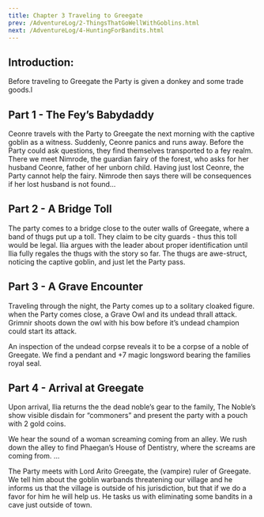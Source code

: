 ```yaml
---
title: Chapter 3 Traveling to Greegate
prev: /AdventureLog/2-ThingsThatGoWellWithGoblins.html
next: /AdventureLog/4-HuntingForBandits.html
---
```

## Introduction: 
Before traveling to Greegate the Party is given a donkey and some trade goods.l 
## Part 1 - The Fey’s Babydaddy
Ceonre travels with the Party to Greegate the next morning with the captive goblin as a witness. Suddenly, Ceonre panics and runs away. Before the Party could ask questions, they find themselves transported to a fey realm. There we meet Nimrode, the guardian fairy of the forest, who asks for her husband Ceonre, father of her unborn child. Having just lost Ceonre, the Party cannot help the fairy. Nimrode then says there will be consequences if her lost husband is not found…
## Part 2 - A Bridge Toll
The party comes to a bridge close to the outer walls of Greegate, where a band of thugs put up a toll. They claim to be city guards - thus this toll would be legal. Ilia argues with the leader about proper identification until Ilia fully regales the thugs with the story so far. The thugs are awe-struct, noticing the captive goblin, and just let the Party pass.
## Part 3 - A Grave Encounter
Traveling through the night, the Party comes up to a solitary cloaked figure. when the Party comes close, a Grave Owl and its undead thrall attack. Grimnir shoots down the owl with his bow before it’s undead champion could start its attack.

An inspection of the undead corpse reveals it to be a corpse of a noble of Greegate. We find a pendant and +7 magic longsword bearing the families royal seal.

## Part 4 - Arrival at Greegate
Upon arrival, Ilia returns the the dead noble’s gear to the family, The Noble’s show visible disdain for “commoners” and present the party with a pouch with 2 gold coins.

We hear the sound of a woman screaming coming from an alley.  We rush down the alley to find Phaegan’s House of Dentistry, where the screams are coming from.  ...

The Party meets with Lord Arito Greegate, the (vampire) ruler of Greegate.  We tell him about the goblin warbands threatening our village and he informs us that the village is outside of his jurisdiction, but that if we do a favor for him he will help us.  He tasks us with eliminating some bandits in a cave just outside of town.
